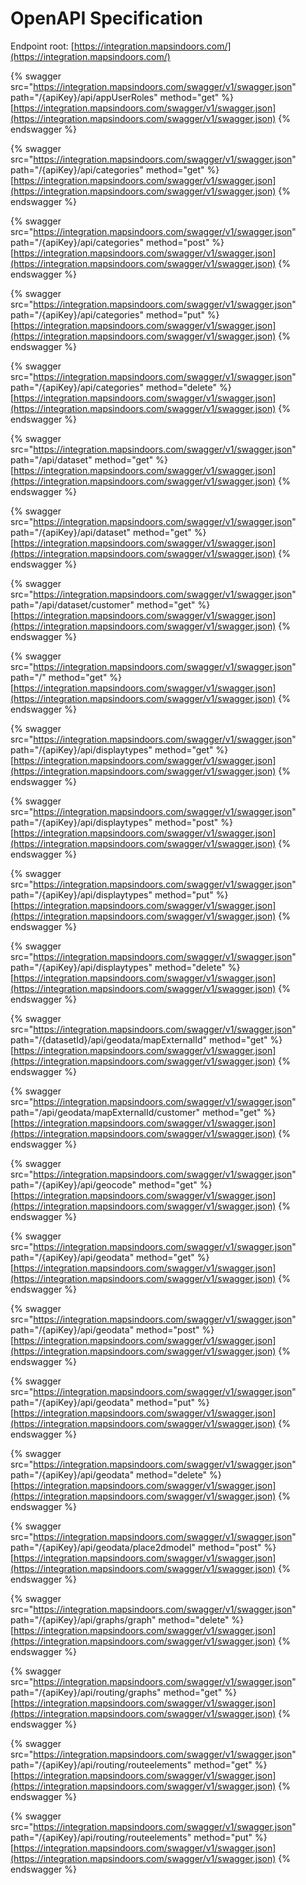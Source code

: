 # OpenAPI Specification

Endpoint root: [https://integration.mapsindoors.com/](https://integration.mapsindoors.com/)

{% swagger src="https://integration.mapsindoors.com/swagger/v1/swagger.json" path="/{apiKey}/api/appUserRoles" method="get" %}
[https://integration.mapsindoors.com/swagger/v1/swagger.json](https://integration.mapsindoors.com/swagger/v1/swagger.json)
{% endswagger %}

{% swagger src="https://integration.mapsindoors.com/swagger/v1/swagger.json" path="/{apiKey}/api/categories" method="get" %}
[https://integration.mapsindoors.com/swagger/v1/swagger.json](https://integration.mapsindoors.com/swagger/v1/swagger.json)
{% endswagger %}

{% swagger src="https://integration.mapsindoors.com/swagger/v1/swagger.json" path="/{apiKey}/api/categories" method="post" %}
[https://integration.mapsindoors.com/swagger/v1/swagger.json](https://integration.mapsindoors.com/swagger/v1/swagger.json)
{% endswagger %}

{% swagger src="https://integration.mapsindoors.com/swagger/v1/swagger.json" path="/{apiKey}/api/categories" method="put" %}
[https://integration.mapsindoors.com/swagger/v1/swagger.json](https://integration.mapsindoors.com/swagger/v1/swagger.json)
{% endswagger %}

{% swagger src="https://integration.mapsindoors.com/swagger/v1/swagger.json" path="/{apiKey}/api/categories" method="delete" %}
[https://integration.mapsindoors.com/swagger/v1/swagger.json](https://integration.mapsindoors.com/swagger/v1/swagger.json)
{% endswagger %}

{% swagger src="https://integration.mapsindoors.com/swagger/v1/swagger.json" path="/api/dataset" method="get" %}
[https://integration.mapsindoors.com/swagger/v1/swagger.json](https://integration.mapsindoors.com/swagger/v1/swagger.json)
{% endswagger %}

{% swagger src="https://integration.mapsindoors.com/swagger/v1/swagger.json" path="/{apiKey}/api/dataset" method="get" %}
[https://integration.mapsindoors.com/swagger/v1/swagger.json](https://integration.mapsindoors.com/swagger/v1/swagger.json)
{% endswagger %}

{% swagger src="https://integration.mapsindoors.com/swagger/v1/swagger.json" path="/api/dataset/customer" method="get" %}
[https://integration.mapsindoors.com/swagger/v1/swagger.json](https://integration.mapsindoors.com/swagger/v1/swagger.json)
{% endswagger %}

{% swagger src="https://integration.mapsindoors.com/swagger/v1/swagger.json" path="/" method="get" %}
[https://integration.mapsindoors.com/swagger/v1/swagger.json](https://integration.mapsindoors.com/swagger/v1/swagger.json)
{% endswagger %}

{% swagger src="https://integration.mapsindoors.com/swagger/v1/swagger.json" path="/{apiKey}/api/displaytypes" method="get" %}
[https://integration.mapsindoors.com/swagger/v1/swagger.json](https://integration.mapsindoors.com/swagger/v1/swagger.json)
{% endswagger %}

{% swagger src="https://integration.mapsindoors.com/swagger/v1/swagger.json" path="/{apiKey}/api/displaytypes" method="post" %}
[https://integration.mapsindoors.com/swagger/v1/swagger.json](https://integration.mapsindoors.com/swagger/v1/swagger.json)
{% endswagger %}

{% swagger src="https://integration.mapsindoors.com/swagger/v1/swagger.json" path="/{apiKey}/api/displaytypes" method="put" %}
[https://integration.mapsindoors.com/swagger/v1/swagger.json](https://integration.mapsindoors.com/swagger/v1/swagger.json)
{% endswagger %}

{% swagger src="https://integration.mapsindoors.com/swagger/v1/swagger.json" path="/{apiKey}/api/displaytypes" method="delete" %}
[https://integration.mapsindoors.com/swagger/v1/swagger.json](https://integration.mapsindoors.com/swagger/v1/swagger.json)
{% endswagger %}

{% swagger src="https://integration.mapsindoors.com/swagger/v1/swagger.json" path="/{datasetId}/api/geodata/mapExternalId" method="get" %}
[https://integration.mapsindoors.com/swagger/v1/swagger.json](https://integration.mapsindoors.com/swagger/v1/swagger.json)
{% endswagger %}

{% swagger src="https://integration.mapsindoors.com/swagger/v1/swagger.json" path="/api/geodata/mapExternalId/customer" method="get" %}
[https://integration.mapsindoors.com/swagger/v1/swagger.json](https://integration.mapsindoors.com/swagger/v1/swagger.json)
{% endswagger %}

{% swagger src="https://integration.mapsindoors.com/swagger/v1/swagger.json" path="/{apiKey}/api/geocode" method="get" %}
[https://integration.mapsindoors.com/swagger/v1/swagger.json](https://integration.mapsindoors.com/swagger/v1/swagger.json)
{% endswagger %}

{% swagger src="https://integration.mapsindoors.com/swagger/v1/swagger.json" path="/{apiKey}/api/geodata" method="get" %}
[https://integration.mapsindoors.com/swagger/v1/swagger.json](https://integration.mapsindoors.com/swagger/v1/swagger.json)
{% endswagger %}

{% swagger src="https://integration.mapsindoors.com/swagger/v1/swagger.json" path="/{apiKey}/api/geodata" method="post" %}
[https://integration.mapsindoors.com/swagger/v1/swagger.json](https://integration.mapsindoors.com/swagger/v1/swagger.json)
{% endswagger %}

{% swagger src="https://integration.mapsindoors.com/swagger/v1/swagger.json" path="/{apiKey}/api/geodata" method="put" %}
[https://integration.mapsindoors.com/swagger/v1/swagger.json](https://integration.mapsindoors.com/swagger/v1/swagger.json)
{% endswagger %}

{% swagger src="https://integration.mapsindoors.com/swagger/v1/swagger.json" path="/{apiKey}/api/geodata" method="delete" %}
[https://integration.mapsindoors.com/swagger/v1/swagger.json](https://integration.mapsindoors.com/swagger/v1/swagger.json)
{% endswagger %}

{% swagger src="https://integration.mapsindoors.com/swagger/v1/swagger.json" path="/{apiKey}/api/geodata/place2dmodel" method="post" %}
[https://integration.mapsindoors.com/swagger/v1/swagger.json](https://integration.mapsindoors.com/swagger/v1/swagger.json)
{% endswagger %}

{% swagger src="https://integration.mapsindoors.com/swagger/v1/swagger.json" path="/{apiKey}/api/graphs/graph" method="delete" %}
[https://integration.mapsindoors.com/swagger/v1/swagger.json](https://integration.mapsindoors.com/swagger/v1/swagger.json)
{% endswagger %}

{% swagger src="https://integration.mapsindoors.com/swagger/v1/swagger.json" path="/{apiKey}/api/routing/graphs" method="get" %}
[https://integration.mapsindoors.com/swagger/v1/swagger.json](https://integration.mapsindoors.com/swagger/v1/swagger.json)
{% endswagger %}

{% swagger src="https://integration.mapsindoors.com/swagger/v1/swagger.json" path="/{apiKey}/api/routing/routeelements" method="get" %}
[https://integration.mapsindoors.com/swagger/v1/swagger.json](https://integration.mapsindoors.com/swagger/v1/swagger.json)
{% endswagger %}

{% swagger src="https://integration.mapsindoors.com/swagger/v1/swagger.json" path="/{apiKey}/api/routing/routeelements" method="put" %}
[https://integration.mapsindoors.com/swagger/v1/swagger.json](https://integration.mapsindoors.com/swagger/v1/swagger.json)
{% endswagger %}
